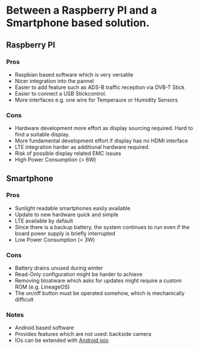 # Between a Raspberry PI and a Smartphone based solution. 


## Raspberry PI
### Pros
- Raspbian based software which is very versatile
- Nicer integration into the pannel
- Easier to add feature such as ADS-B traffic reception via DVB-T Stick
- Easier to connect a USB Stickcontrol. 
- More interfaces e.g. one wire for Temperaure or Humidity Sensors

### Cons
- Hardware development more effort as display sourcing required. Hard to find a suitable display.
- More fundamental development effort if display has no HDMI interface
- LTE integration harder as additional hardware required.
- Risk of possible display related EMC issues
- High Power Consumption (> 6W)


## Smartphone
### Pros
- Sunlight readable smartphones easily available
- Update to new hardware quick and simple
- LTE available by default
- Since there is a backup battery, the system continues to run even if the board power supply is briefly interrupted
- Low Power Consumption (< 3W)

### Cons
- Battery drains unused during winter
- Read-Only configuration might be harder to achieve
- Removing bloatware which asks for updates might require a custom ROM (e.g. LineageOS)
- The on/off button must be operated somehow, which is mechanically difficult

### Notes
- Android based software
- Provides features which are not used: backside camera
- IOs can be extended with [Android ioio](https://github.com/ytai/ioio/wiki)
